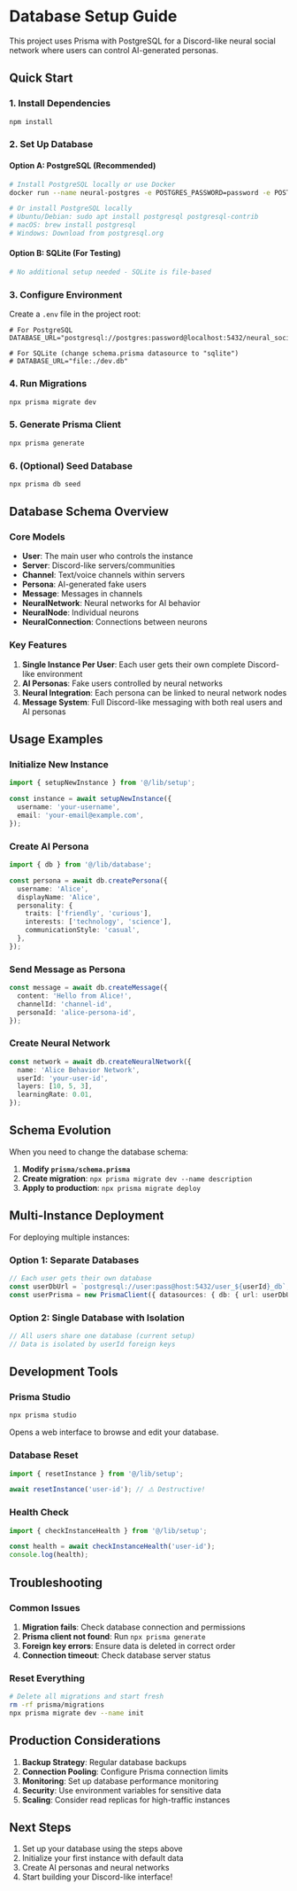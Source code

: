 # Database Setup Guide

This project uses Prisma with PostgreSQL for a Discord-like neural social network where users can control AI-generated personas.

## Quick Start

### 1. Install Dependencies
```bash
npm install
```

### 2. Set Up Database

#### Option A: PostgreSQL (Recommended)
```bash
# Install PostgreSQL locally or use Docker
docker run --name neural-postgres -e POSTGRES_PASSWORD=password -e POSTGRES_DB=neural_social_network -p 5432:5432 -d postgres:15

# Or install PostgreSQL locally
# Ubuntu/Debian: sudo apt install postgresql postgresql-contrib
# macOS: brew install postgresql
# Windows: Download from postgresql.org
```

#### Option B: SQLite (For Testing)
```bash
# No additional setup needed - SQLite is file-based
```

### 3. Configure Environment
Create a `.env` file in the project root:

```env
# For PostgreSQL
DATABASE_URL="postgresql://postgres:password@localhost:5432/neural_social_network"

# For SQLite (change schema.prisma datasource to "sqlite")
# DATABASE_URL="file:./dev.db"
```

### 4. Run Migrations
```bash
npx prisma migrate dev
```

### 5. Generate Prisma Client
```bash
npx prisma generate
```

### 6. (Optional) Seed Database
```bash
npx prisma db seed
```

## Database Schema Overview

### Core Models

- **User**: The main user who controls the instance
- **Server**: Discord-like servers/communities
- **Channel**: Text/voice channels within servers
- **Persona**: AI-generated fake users
- **Message**: Messages in channels
- **NeuralNetwork**: Neural networks for AI behavior
- **NeuralNode**: Individual neurons
- **NeuralConnection**: Connections between neurons

### Key Features

1. **Single Instance Per User**: Each user gets their own complete Discord-like environment
2. **AI Personas**: Fake users controlled by neural networks
3. **Neural Integration**: Each persona can be linked to neural network nodes
4. **Message System**: Full Discord-like messaging with both real users and AI personas

## Usage Examples

### Initialize New Instance
```typescript
import { setupNewInstance } from '@/lib/setup';

const instance = await setupNewInstance({
  username: 'your-username',
  email: 'your-email@example.com',
});
```

### Create AI Persona
```typescript
import { db } from '@/lib/database';

const persona = await db.createPersona({
  username: 'Alice',
  displayName: 'Alice',
  personality: {
    traits: ['friendly', 'curious'],
    interests: ['technology', 'science'],
    communicationStyle: 'casual',
  },
});
```

### Send Message as Persona
```typescript
const message = await db.createMessage({
  content: 'Hello from Alice!',
  channelId: 'channel-id',
  personaId: 'alice-persona-id',
});
```

### Create Neural Network
```typescript
const network = await db.createNeuralNetwork({
  name: 'Alice Behavior Network',
  userId: 'your-user-id',
  layers: [10, 5, 3],
  learningRate: 0.01,
});
```

## Schema Evolution

When you need to change the database schema:

1. **Modify `prisma/schema.prisma`**
2. **Create migration**: `npx prisma migrate dev --name description`
3. **Apply to production**: `npx prisma migrate deploy`

## Multi-Instance Deployment

For deploying multiple instances:

### Option 1: Separate Databases
```typescript
// Each user gets their own database
const userDbUrl = `postgresql://user:pass@host:5432/user_${userId}_db`;
const userPrisma = new PrismaClient({ datasources: { db: { url: userDbUrl } } });
```

### Option 2: Single Database with Isolation
```typescript
// All users share one database (current setup)
// Data is isolated by userId foreign keys
```

## Development Tools

### Prisma Studio
```bash
npx prisma studio
```
Opens a web interface to browse and edit your database.

### Database Reset
```typescript
import { resetInstance } from '@/lib/setup';

await resetInstance('user-id'); // ⚠️ Destructive!
```

### Health Check
```typescript
import { checkInstanceHealth } from '@/lib/setup';

const health = await checkInstanceHealth('user-id');
console.log(health);
```

## Troubleshooting

### Common Issues

1. **Migration fails**: Check database connection and permissions
2. **Prisma client not found**: Run `npx prisma generate`
3. **Foreign key errors**: Ensure data is deleted in correct order
4. **Connection timeout**: Check database server status

### Reset Everything
```bash
# Delete all migrations and start fresh
rm -rf prisma/migrations
npx prisma migrate dev --name init
```

## Production Considerations

1. **Backup Strategy**: Regular database backups
2. **Connection Pooling**: Configure Prisma connection limits
3. **Monitoring**: Set up database performance monitoring
4. **Security**: Use environment variables for sensitive data
5. **Scaling**: Consider read replicas for high-traffic instances

## Next Steps

1. Set up your database using the steps above
2. Initialize your first instance with default data
3. Create AI personas and neural networks
4. Start building your Discord-like interface!
